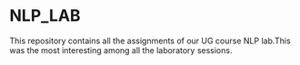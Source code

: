 # NLP_LAB

This repository contains all the assignments of our UG course NLP lab.This was the most interesting among all the laboratory sessions.
